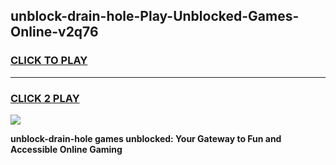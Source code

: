 
## unblock-drain-hole-Play-Unblocked-Games-Online-v2q76
<h3>
<a href="https://premium76.site?title=unblock-drain-hole&ref=25A">CLICK TO PLAY</a></h3>
<hr>

<h3>
<a href="https://premium76.site?title=unblock-drain-hole&ref=25A">CLICK 2 PLAY</a>
  
</h3>

<a href="https://premium76.site?title=unblock-drain-hole&ref=25A"><img src="https://clearcache.store/games.png"></a>


**unblock-drain-hole games unblocked: Your Gateway to Fun and Accessible Online Gaming**
